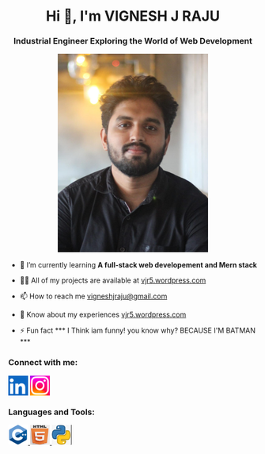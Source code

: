 <h1 align="center">Hi 👋, I'm VIGNESH J RAJU</h1>
<h3 align="center">Industrial Engineer Exploring the World of Web Development</h3>


<p>

<center>
<img src="Photo 2.jpeg" alt="photo"height="400" >
</center>



- 🌱 I’m currently learning **A full-stack web developement and Mern stack**

- 👨‍💻 All of my projects are available at <a href="https://vjr5.wordpress.com/">vjr5.wordpress.com </a>


- 📫 How to reach me <a href="mailto:vigneshjraju@gmail.com">vigneshjraju@gmail.com </a>

- 📄 Know about my experiences  <a href="https://vjr5.wordpress.com/">vjr5.wordpress.com </a>

- ⚡ Fun fact *** I Think iam funny! you know why? BECAUSE I'M BATMAN ***

</p>

<h3 align="left">Connect with me:</h3>
<p align="left">
<a href="https://linkedin.com/in/www.linkedin.com/in/vigneshjraju"><img align="center" src="Linkedln.png" alt="www.linkedin.com/in/vigneshjraju" height="40" width="40" /></a>
<a href="https://instagram.com/https://www.instagram.com/vignesh_j_r/" ><img align="center" src="Instagram.png" alt="https://www.instagram.com/vignesh_j_r/" height="40" width="40" /></a>
</p>

<h3 align="left">Languages and Tools:</h3>
<p align="left"> 
 <a href="https://www.w3schools.com/cpp/"> <img src="C++.png" alt="cplusplus" width="40" height="40"/> </a>
 <a href="https://www.w3.org/html/"> <img src="html.png" alt="html5" width="40" height="40"/> </a> 
 <a href="https://www.python.org" > <img src="Python.png" alt="python" width="40" height="40"/> </a> 
</p>

